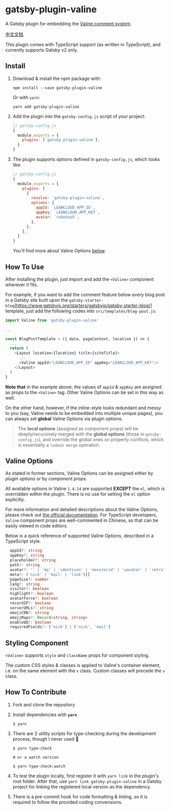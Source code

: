 # gatsby-plugin-valine

A Gatsby plugin for embedding the [Valine comment system](https://valine.js.org/en).

[中文文档](./README-zh.md)

This plugin comes with TypeScript support (as written in TypeScript), and currently supports Gatsby v2 only.

## Install

1. Download & install the npm package with:

   ```shell
   npm install --save gatsby-plugin-valine
   ```

   Or with `yarn`:

   ```shell
   yarn add gatsby-plugin-valine
   ```

2. Add the plugin into the `gatsby-config.js` script of your project:

   ```js
   // gatsby-config.js
   {
     module.exports = {
       plugins: [`gatsby-plugin-valine`],
     }
   }
   ```

3. The plugin supports options defined in `gatsby-config.js`, which looks like:

   ```js
   // gatsby-config.js
   {
     module.exports = {
       plugins: [
         {
           resolve: `gatsby-plugin-valine`,
           options: {
             appId: `LEANCLOUD_APP_ID`,
             appKey: `LEANCLOUD_APP_KEY`,
             avatar: `robohash`,
           },
         },
       ],
     }
   }
   ```

   You'll find more about Valine Options [below](#valine-options).

## How To Use

After installing the plugin, just import and add the `<Valine>` component wherever it fits.

For example, if you want to add the comment feature below every blog post in a Gatsby site built upon the `gatsby-starter-blog`[https://www.gatsbyjs.org/starters/gatsbyjs/gatsby-starter-blog/] template, just add the following codes into `src/templates/blog-post.js`:

```js
import Valine from 'gatsby-plugin-valine'

...

const BlogPostTemplate = ({ data, pageContext, location }) => {
  ...
  return (
    <Layout location={location} title={siteTitle}>
      ...
      <Valine appId="LEANCLOUD_APP_ID" appKey="LEANCLOUD_APP_KEY"/>
    </Layout>
  )
}
```

**Note that** in the example above, the values of `appId` & `appKey` are assigned as props to the `<Valine>` tag. Other Valine Options can be set in this way as well.

On the other hand, however, if the inline-style looks redundant and messy to you (say, Valine needs to be embedded into multiple unique pages), you can always set **global** Valine Options via plugin options.

> The **local options** (assigned as component props) will be deeply/recursively merged with the **global options** (those in `gatsby-config.js`), and override the global ones on property conflicts, which is essentially a `lodash merge` operation.

## Valine Options

As stated in former sections, Valine Options can be assigned either by _plugin options_ or by _component props_.

All available options in Valine `1.4.14` are supported **EXCEPT** the `el`, which is overridden within the plugin. There is no use for setting the `el` option explicitly.

For more information and detailed descriptions about the Valine Options, please check out [the official documentation](https://valine.js.org/en/configuration.html). For TypeScript developers, `Valine` component props are well-commented in Chinese, so that can be easily viewed in code editors.

Below is a quick reference of supported Valine Options, described in a TypeScript style.

```ts
  appId?: string
  appKey?: string
  placeholder?: string
  path?: string
  avatar?: '' | 'mp' | 'identicon' | 'monsterid' | 'wavatar' | 'retro' | 'robohash' | 'hide'
  meta?: ('nick' | 'mail' | 'link')[]
  pageSize?: number
  lang?: string
  visitor?: boolean
  highlight?: boolean
  avatarForce?: boolean
  recordIP?: boolean
  serverURLs?: string
  emojiCDN?: string
  emojiMaps?: Record<string, string>
  enableQQ?: boolean
  requiredFields?: ['nick'] | ['nick', 'mail']
```

## Styling Component

`<Valine>` supports `style` and `className` props for component styling.

The custom CSS styles & classes is applied to Valine's container element, i.e. on the same element with the `v` class. Custom classes will precede the `v` class.

## How To Contribute

1. Fork and clone the repository
2. Install dependencies with **`yarn`**
   ```shell
   $ yarn
   ```
3. There are 2 utility scripts for type-checking during the development process, though I never used 🤣

   ```shell
   $ yarn type-check

   # or a watch version

   $ yarn type-check:watch
   ```

4. To test the plugin locally, first register it with `yarn link` in the plugin's root folder. After that, use `yarn link gatsby-plugin-valine` in a Gatsby project for linking the registered local version as the dependency.
5. There is a pre-commit hook for code formatting & linting, so it is required to follow the provided coding convensions.

